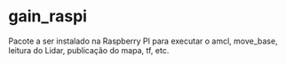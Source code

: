 # gain_raspi

Pacote a ser instalado na Raspberry PI para executar o amcl, move_base, leitura do Lidar, publicação do mapa, tf, etc.
